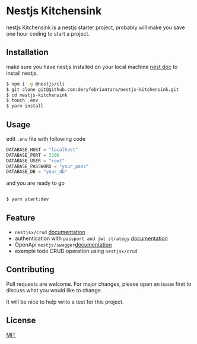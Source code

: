 # Nestjs Kitchensink
nestjs Kitchensink is a nestjs starter project,  probably will make you save one hour coding to start a project.

## Installation

make sure you have nestjs installed on your local machine [nest doc](https://docs.nestjs.com/first-steps) to install nestjs.

```bash
$ npm i -g @nestjs/cli
$ git clone git@github.com:deryfebriantara/nestjs-kitchensink.git
$ cd nestjs-kitchensink
$ touch .env 
$ yarn install
```

## Usage
edit `.env` file with following code
```python
DATABASE_HOST = "localhost"
DATABASE_PORT = 3306
DATABASE_USER = "root"
DATABASE_PASSWORD = "your_pass"
DATABASE_DB = "your_db"

```
and you are ready to go
```bash

$ yarn start:dev

```
## Feature
- `nestjsx/crud` [documentation](https://github.com/nestjsx/crud)
- authentication with `passport and jwt strategy`  [documentation](https://docs.nestjs.com/techniques/authentication)
- OpenApi `nestjs/swagger`[documentation](https://docs.nestjs.com/recipes/swagger)
- example todo CRUD operation using `nestjsx/crud`
## Contributing
Pull requests are welcome. For major changes, please open an issue first to discuss what you would like to change.

It will be nice to help write a test for this project.

## License
[MIT](https://choosealicense.com/licenses/mit/)
